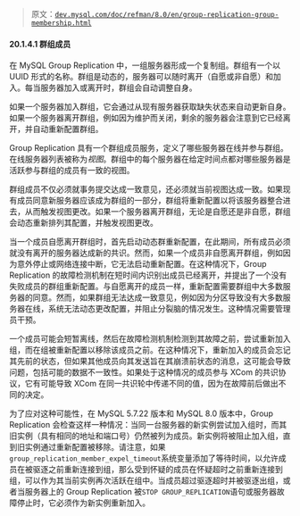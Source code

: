 > 原文：[`dev.mysql.com/doc/refman/8.0/en/group-replication-group-membership.html`](https://dev.mysql.com/doc/refman/8.0/en/group-replication-group-membership.html)

#### 20.1.4.1 群组成员

在 MySQL Group Replication 中，一组服务器形成一个复制组。群组有一个以 UUID 形式的名称。群组是动态的，服务器可以随时离开（自愿或非自愿）和加入。每当服务器加入或离开时，群组会自动调整自身。

如果一个服务器加入群组，它会通过从现有服务器获取缺失状态来自动更新自身。如果一个服务器离开群组，例如因为维护而关闭，剩余的服务器会注意到它已经离开，并自动重新配置群组。

Group Replication 具有一个群组成员服务，定义了哪些服务器在线并参与群组。在线服务器列表被称为*视图*。群组中的每个服务器在给定时间点都对哪些服务器是活跃参与群组的成员有一致的视图。

群组成员不仅必须就事务提交达成一致意见，还必须就当前视图达成一致。如果现有成员同意新服务器应该成为群组的一部分，群组将重新配置以将该服务器整合进去，从而触发视图更改。如果一个服务器离开群组，无论是自愿还是非自愿，群组会动态重新排列其配置，并触发视图更改。

当一个成员自愿离开群组时，首先启动动态群重新配置，在此期间，所有成员必须就没有离开的服务器达成新的共识。然而，如果一个成员非自愿离开群组，例如因为意外停止或网络连接中断，它无法启动重新配置。在这种情况下，Group Replication 的故障检测机制在短时间内识别出成员已经离开，并提出了一个没有失败成员的群组重新配置。与自愿离开的成员一样，重新配置需要群组中大多数服务器的同意。然而，如果群组无法达成一致意见，例如因为分区导致没有大多数服务器在线，系统无法动态更改配置，并阻止分裂脑的情况发生。这种情况需要管理员干预。

一个成员可能会短暂离线，然后在故障检测机制检测到其故障之前，尝试重新加入组，而在组被重新配置以移除该成员之前。在这种情况下，重新加入的成员会忘记其先前的状态，但如果其他成员向其发送旨在其崩溃前状态的消息，这可能会导致问题，包括可能的数据不一致性。如果处于这种情况的成员参与 XCom 的共识协议，它有可能导致 XCom 在同一共识轮中传递不同的值，因为在故障前后做出不同的决定。

为了应对这种可能性，在 MySQL 5.7.22 版本和 MySQL 8.0 版本中，Group Replication 会检查这样一种情况：当同一台服务器的新实例尝试加入组时，而其旧实例（具有相同的地址和端口号）仍然被列为成员。新实例将被阻止加入组，直到旧实例通过重新配置被移除。请注意，如果`group_replication_member_expel_timeout`系统变量添加了等待时间，以允许成员在被驱逐之前重新连接到组，那么受到怀疑的成员在怀疑超时之前重新连接到组，可以作为其当前实例再次活跃在组中。当成员超过驱逐超时并被驱逐出组，或者当服务器上的 Group Replication 被`STOP GROUP_REPLICATION`语句或服务器故障停止时，它必须作为新实例重新加入。
